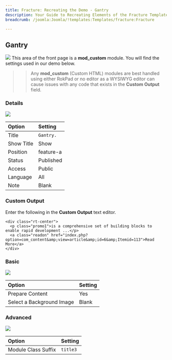 ```yaml
---
title: Fracture: Recreating the Demo - Gantry
description: Your Guide to Recreating Elements of the Fracture Template for Joomla
breadcrumb: /joomla:Joomla/!templates:Templates/fracture:Fracture

---
```


Gantry
-----
![][demo]
This area of the front page is a **mod_custom** module. You will find the settings used in our demo below.

>> Any **mod_custom** (Custom HTML) modules are best handled using either RokPad or no editor as a WYSIWYG editor can cause issues with any code that exists in the **Custom Output** field.

### Details
![][demo2]

| Option     | Setting   |  
| :--------- | :-------- |  
| Title      | `Gantry.` |  
| Show Title | Show      |  
| Position   | feature-a |  
| Status     | Published |  
| Access     | Public    |  
| Language   | All       |  
| Note       | Blank     |   

### Custom Output
Enter the following in the **Custom Output** text editor.

~~~
<div class="rt-center">
  <p class="promo1">is a comprehensive set of building blocks to enable rapid development ...</p>
  <a class="readon" href="index.php?option=com_content&amp;view=article&amp;id=6&amp;Itemid=113">Read More</a>
</div>
~~~

### Basic
![][demo3]

| Option                    | Setting |  
| :------------------------ | :------ |  
| Prepare Content           | Yes     |  
| Select a Background Image | Blank   |

### Advanced
![][demo4]

| Option              | Setting  |  
| :------------------ | :------- |  
| Module Class Suffix | `title3` |  

[demo]: assets/demo_3.jpeg
[demo2]: assets/gantry_1.jpeg
[demo3]: assets/gantry_2.jpeg
[demo4]: assets/gantry_3.jpeg